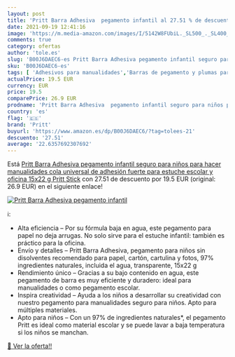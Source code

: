 ```yaml
---
layout: post
title: 'Pritt Barra Adhesiva  pegamento infantil al 27.51 % de descuento'
date: 2021-09-19 12:41:16
image: 'https://m.media-amazon.com/images/I/5142W8FUbiL._SL500_._SL400_.jpg'
comments: true
category: ofertas
author: 'tole.es'
slug: 'B00J6DAEC6-es Pritt Barra Adhesiva pegamento infantil seguro para niños...'
sku: 'B00J6DAEC6-es'
tags: [ 'Adhesivos para manualidades','Barras de pegamento y plumas para manualidades','Costura y manualidades','Hogar y cocina','Materiales para manualidades','adhesiva','barra','escolar','pritt', ]
actualPrice: 19.5 EUR
currency: EUR
price: 19.5
comparePrice: 26.9 EUR
prodname: 'Pritt Barra Adhesiva  pegamento infantil seguro para niños para hacer manualidades  cola universal de adhesión fuerte para estuche escolar y oficina  15x22 g Pritt Stick'
country: 'es'
flag: '🇪🇸'
brand: 'Pritt'
buyurl: 'https://www.amazon.es/dp/B00J6DAEC6/?tag=tolees-21'
descuento: '27.51'
average: '22.6357692307692'
---
```


Está [Pritt Barra Adhesiva  pegamento infantil seguro para niños para hacer manualidades  cola universal de adhesión fuerte para estuche escolar y oficina  15x22 g Pritt Stick](https://www.amazon.es/dp/B00J6DAEC6/?tag=tolees-21) con 27.51 de descuento por 19.5 EUR (original: 26.9 EUR) en el siguiente enlace!

[![Pritt Barra Adhesiva  pegamento infantil](https://m.media-amazon.com/images/I/5142W8FUbiL._SL500_._SL400_.jpg)](https://www.amazon.es/dp/B00J6DAEC6/?tag=tolees-21)

ℹ️:

- Alta eficiencia – Por su fórmula baja en agua, este pegamento para papel no deja arrugas. No solo sirve para el estuche infantil: también es práctico para la oficina.
- Envío y detalles – Pritt Barra Adhesiva, pegamento para niños sin disolventes recomendado para papel, cartón, cartulina y fotos, 97% ingredientes naturales, incluida el agua, transparente, 15x22 g
- Rendimiento único – Gracias a su bajo contenido en agua, este pegamento de barra es muy eficiente y duradero: ideal para manualidades o como pegamento escolar.
- Inspira creatividad – Ayuda a los niños a desarrollar su creatividad con nuestro pegamento para manualidades seguro para niños. Apto para múltiples materiales.
- Apto para niños – Con un 97% de ingredientes naturales*, el pegamento Pritt es ideal como material escolar y se puede lavar a baja temperatura si los niños se manchan.

[🛒 Ver la oferta!!](https://www.amazon.es/dp/B00J6DAEC6/?tag=tolees-21)
